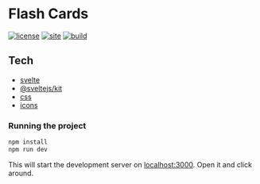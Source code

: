 # Flash Cards

[![license](https://img.shields.io/badge/license-MIT%2FApache--2.0-blue)](LICENSE-MIT)
[![site](https://img.shields.io/badge/www-flash_cards_aicacia-blue.svg)](https://flash-cards.aicacia.com/)
[![build](https://github.com/aicacia/flash_cards/workflows/Build/badge.svg)](https://github.com/aicacia/flash_cards/actions?query=workflow%3ABuild)

## Tech

- [svelte](https://svelte.dev/)
- [@sveltejs/kit](https://github.com/sveltejs/kit)
- [css](https://getbootstrap.com/docs/5.0/getting-started/introduction/)
- [icons](https://icons.getbootstrap.com/)

### Running the project

```bash
npm install
npm run dev
```

This will start the development server on [localhost:3000](http://localhost:3000). Open it and click around.
